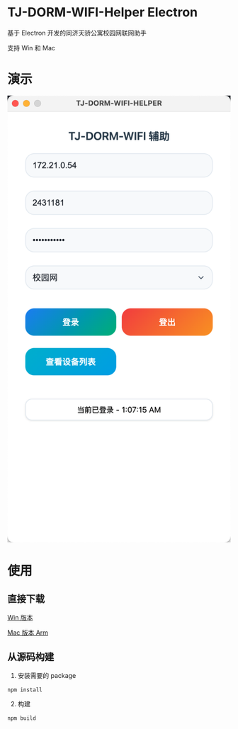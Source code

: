 # TJ-DORM-WIFI-Helper Electron

基于 Electron 开发的同济天骄公寓校园网联网助手

支持 Win 和 Mac

# 演示

![](./demo.png)

# 使用

## 直接下载

[Win 版本](https://github.com/sitdownkevin/TJ-DORM-WIFI-Helper/releases/download/1.0.2/TJ-DORM-WIFI-Helper.exe)

[Mac 版本 Arm](https://github.com/sitdownkevin/TJ-DORM-WIFI-Helper/releases/download/1.0.2/TJ-DORM-WIFI-Helper-arm64.dmg)

## 从源码构建

1. 安装需要的 package

```
npm install
```

2. 构建

```
npm build
```